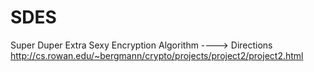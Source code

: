 # SDES
Super Duper Extra Sexy Encryption Algorithm
---->  Directions http://cs.rowan.edu/~bergmann/crypto/projects/project2/project2.html

